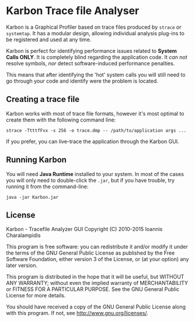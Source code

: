 # Karbon Trace file Analyser

Karbon is a Graphical Profiler based on trace files produced by `strace` or `systemtap`. It has a modular design, allowing individual analysis plug-ins to be registered and used at any time.

Karbon is perfect for identifying performance issues related to **System Calls ONLY**. It is completely blind regarding the application code. It *can not* resolve symbols, *nor* detect software-induced performance penalties.

This means that after identifying the 'hot' system calls you will still need to go through your code and identify were the problem is located.

## Creating a trace file

Karbon works with most of trace file formats, however it's most optimal to create them with the following command line:

```
strace -TtttfFvx -s 256 -o trace.dmp -- /path/to/application args ...
```

If you prefer, you can live-trace the application through the Karbon GUI.

## Running Karbon

You will need __Java Runtime__ installed to your system. In most of the cases you will only need to double-click the `.jar`, but if you have trouble, try running it from the command-line:

```
java -jar Karbon.jar
```

## License

Karbon - Tracefile Analyzer GUI 
Copyright (C) 2010-2015 Ioannis Charalampidis

This program is free software: you can redistribute it and/or modify
it under the terms of the GNU General Public License as published by
the Free Software Foundation, either version 3 of the License, or
(at your option) any later version.

This program is distributed in the hope that it will be useful,
but WITHOUT ANY WARRANTY; without even the implied warranty of
MERCHANTABILITY or FITNESS FOR A PARTICULAR PURPOSE.  See the
GNU General Public License for more details.

You should have received a copy of the GNU General Public License
along with this program.  If not, see <http://www.gnu.org/licenses/>.

